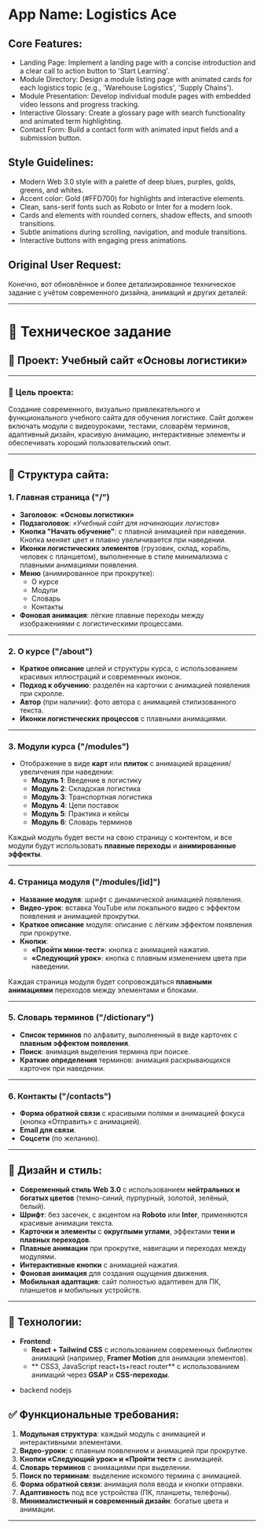 # **App Name**: Logistics Ace

## Core Features:

- Landing Page: Implement a landing page with a concise introduction and a clear call to action button to 'Start Learning'.
- Module Directory: Design a module listing page with animated cards for each logistics topic (e.g., 'Warehouse Logistics', 'Supply Chains').
- Module Presentation: Develop individual module pages with embedded video lessons and progress tracking.
- Interactive Glossary: Create a glossary page with search functionality and animated term highlighting.
- Contact Form: Build a contact form with animated input fields and a submission button.

## Style Guidelines:

- Modern Web 3.0 style with a palette of deep blues, purples, golds, greens, and whites.
- Accent color: Gold (#FFD700) for highlights and interactive elements.
- Clean, sans-serif fonts such as Roboto or Inter for a modern look.
- Cards and elements with rounded corners, shadow effects, and smooth transitions.
- Subtle animations during scrolling, navigation, and module transitions.
- Interactive buttons with engaging press animations.

## Original User Request:
Конечно, вот обновлённое и более детализированное техническое задание с учётом современного дизайна, анимаций и других деталей:

---

# 📝 **Техническое задание**  
## 📘 Проект: Учебный сайт «Основы логистики»

---

### 🎯 **Цель проекта:**
Создание современного, визуально привлекательного и функционального учебного сайта для обучения логистике. Сайт должен включать модули с видеоуроками, тестами, словарём терминов, адаптивный дизайн, красивую анимацию, интерактивные элементы и обеспечивать хороший пользовательский опыт.

---

## 📂 **Структура сайта:**

### 1. **Главная страница ("/")**
- **Заголовок**: **«Основы логистики»**  
- **Подзаголовок**: *«Учебный сайт для начинающих логистов»*  
- **Кнопка "Начать обучение"**: с плавной анимацией при наведении. Кнопка меняет цвет и плавно увеличивается при наведении.  
- **Иконки логистических элементов** (грузовик, склад, корабль, человек с планшетом), выполненные в стиле минимализма с плавными анимациями появления.
- **Меню** (анимированное при прокрутке):  
  - О курсе  
  - Модули  
  - Словарь  
  - Контакты  
- **Фоновая анимация**: лёгкие плавные переходы между изображениями с логистическими процессами.  

---

### 2. **О курсе ("/about")**
- **Краткое описание** целей и структуры курса, с использованием красивых иллюстраций и современных иконок.
- **Подход к обучению**: разделён на карточки с анимацией появления при скролле.
- **Автор** (при наличии): фото автора с анимацией стилизованного текста.
- **Иконки логистических процессов** с плавными анимациями.

---

### 3. **Модули курса ("/modules")**
- Отображение в виде **карт** или **плиток** с анимацией вращения/увеличения при наведении:
  - **Модуль 1**: Введение в логистику
  - **Модуль 2**: Складская логистика
  - **Модуль 3**: Транспортная логистика
  - **Модуль 4**: Цепи поставок
  - **Модуль 5**: Практика и кейсы
  - **Модуль 6**: Словарь терминов

Каждый модуль будет вести на свою страницу с контентом, и все модули будут использовать **плавные переходы** и **анимированные эффекты**.

---

### 4. **Страница модуля ("/modules/[id]")**
- **Название модуля**: шрифт с динамической анимацией появления.
- **Видео-урок**: вставка YouTube или локального видео с эффектом появления и анимацией прокрутки.
- **Краткое описание** модуля: описание с лёгким эффектом появления при прокрутке.
- **Кнопки**:
  - **«Пройти мини-тест»**: кнопка с анимацией нажатия.
  - **«Следующий урок»**: кнопка с плавным изменением цвета при наведении.
  
Каждая страница модуля будет сопровождаться **плавными анимациями** переходов между элементами и блоками.

---

### 5. **Словарь терминов ("/dictionary")**
- **Список терминов** по алфавиту, выполненный в виде карточек с **плавным эффектом появления**.
- **Поиск**: анимация выделения термина при поиске.
- **Краткие определения** терминов: анимация раскрывающихся карточек при наведении.
  
---

### 6. **Контакты ("/contacts")**
- **Форма обратной связи** с красивыми полями и анимацией фокуса (кнопка «Отправить» с анимацией).
- **Email для связи**.
- **Соцсети** (по желанию).

---

## 🎨 **Дизайн и стиль:**

- **Современный стиль Web 3.0** с использованием **нейтральных и богатых цветов** (темно-синий, пурпурный, золотой, зелёный, белый).
- **Шрифт**: без засечек, с акцентом на **Roboto** или **Inter**, применяются красивые анимации текста.
- **Карточки и элементы** с **округлыми углами**, эффектами **тени и плавных переходов**.
- **Плавные анимации** при прокрутке, навигации и переходах между модулями.
- **Интерактивные кнопки** с анимацией нажатия.
- **Фоновая анимация** для создания ощущения движения.
- **Мобильная адаптация**: сайт полностью адаптивен для ПК, планшетов и мобильных устройств.

---

## 🔧 **Технологии:**

- **Frontend**:
  - **React + Tailwind CSS** с использованием современных библиотек анимаций (например, **Framer Motion** для анимации элементов).
  - ** CSS3, JavaScript react+ts+react router** с использованием анимаций через **GSAP** и **CSS-переходы**.
+ backend nodejs
## ✅ **Функциональные требования**:

1. **Модульная структура**: каждый модуль с анимацией и интерактивными элементами.
2. **Видео-уроки**: с плавным появлением и анимацией при прокрутке.
3. **Кнопки «Следующий урок» и «Пройти тест»** с анимацией.
4. **Словарь терминов** с анимациями при выделении.
5. **Поиск по терминам**: выделение искомого термина с анимацией.
6. **Форма обратной связи**: анимация поля ввода и кнопки отправки.
7. **Адаптивность** под все устройства (ПК, планшеты, телефоны).
8. **Минималистичный и современный дизайн**: богатые цвета и анимации.

---

  
